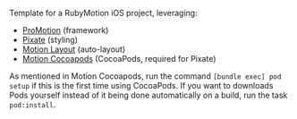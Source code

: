 Template for a RubyMotion iOS project, leveraging:

- [ProMotion](https://github.com/clearsightstudio/ProMotion) (framework)
- [Pixate](http://www.pixate.com/) (styling)
- [Motion Layout](https://github.com/qrush/motion-layout) (auto-layout)
- [Motion Cocoapods](https://github.com/HipByte/motion-cocoapods) (CocoaPods, required for Pixate)

As mentioned in Motion Cocoapods, run the command `[bundle exec] pod setup` if this is the first time using CocoaPods. If you want to downloads Pods yourself instead of it being done automatically on a build, run the task `pod:install`.
